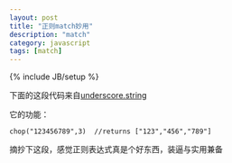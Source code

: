 ```yaml
---
layout: post
title: "正则match妙用"
description: "match"
category: javascript 
tags: [match]
---
```

{% include JB/setup %}


下面的这段代码来自[underscore.string](http://epeli.github.io/underscore.string/)

<script src="https://gist.github.com/xxjinwei/6414525.js"></script>



它的功能：

	chop("123456789",3)  //returns ["123","456","789"]
	
摘抄下这段，感觉正则表达式真是个好东西，装逼与实用兼备




